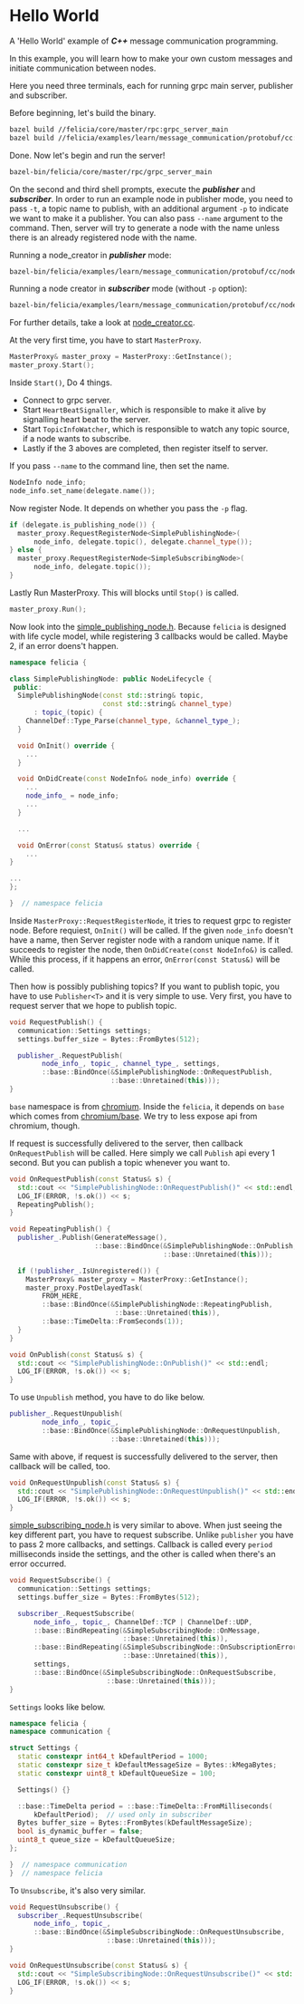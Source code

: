 # Hello World

A 'Hello World' example of ***C++*** message communication programming.

In this example, you will learn how to make your own custom messages and initiate communication between nodes.

Here you need three terminals, each for running grpc main server, publisher and subscriber.

Before beginning, let's build the binary.

```bash
bazel build //felicia/core/master/rpc:grpc_server_main
bazel build //felicia/examples/learn/message_communication/protobuf/cc:node_creator
```

Done. Now let's begin and run the server!

```bash
bazel-bin/felicia/core/master/rpc/grpc_server_main
```

On the second and third shell prompts, execute the ***publisher*** and ***subscriber***. In order to run an example node in publisher mode, you need to pass `-t`, a topic name to publish, with an additional argument `-p` to indicate we want to make it a publisher. You can also pass `--name` argument to the command. Then, server will try to generate a node with the name unless there is an already registered node with the name.

Running a node_creator in ***publisher*** mode:
```bash
bazel-bin/felicia/examples/learn/message_communication/protobuf/cc/node_creator -p -t message
```

Running a node creator in ***subscriber*** mode (without `-p` option):
```bash
bazel-bin/felicia/examples/learn/message_communication/protobuf/cc/node_creator -t message
```

For further details, take a look at [node_creator.cc](node_creator.cc).

At the very first time, you have to start `MasterProxy`.

```c++
MasterProxy& master_proxy = MasterProxy::GetInstance();
master_proxy.Start();
```

Inside `Start()`, Do 4 things.
* Connect to grpc server.
* Start `HeartBeatSignaller`, which is responsible to make it alive by signalling heart beat to the server.
* Start `TopicInfoWatcher`, which is responsible to watch any topic source, if a node wants to subscribe.
* Lastly if the 3 aboves are completed, then register itself to server.

If you pass `--name` to the command line, then set the name.

```c++
NodeInfo node_info;
node_info.set_name(delegate.name());
```

Now register Node. It depends on whether you pass the `-p` flag.

```c++
if (delegate.is_publishing_node()) {
  master_proxy.RequestRegisterNode<SimplePublishingNode>(
      node_info, delegate.topic(), delegate.channel_type());
} else {
  master_proxy.RequestRegisterNode<SimpleSubscribingNode>(
      node_info, delegate.topic());
}
```

Lastly Run MasterProxy. This will blocks until `Stop()` is called.

```c++
master_proxy.Run();
```

Now look into the [simple_publishing_node.h](simple_publishing_node.h). Because `felicia` is designed with life cycle model, while registering 3 callbacks would be called. Maybe 2, if an error doens't happen.

```c++
namespace felicia {

class SimplePublishingNode: public NodeLifecycle {
 public:
  SimplePublishingNode(const std::string& topic,
                       const std::string& channel_type)
      : topic_(topic) {
    ChannelDef::Type_Parse(channel_type, &channel_type_);
  }

  void OnInit() override {
    ...
  }

  void OnDidCreate(const NodeInfo& node_info) override {
    ...
    node_info_ = node_info;
    ...
  }

  ...

  void OnError(const Status& status) override {
    ...
}

...
};

}  // namespace felicia
```

Inside `MasterProxy::RequestRegisterNode`, it tries to request grpc to register node.
Before requiest, `OnInit()` will be called. If the given `node_info` doesn't have a name, then Server register node with a random unique name. If it succeeds to register the node, then `OnDidCreate(const NodeInfo&)` is called. While this process, if it happens an error, `OnError(const Status&)` will be called.


Then how is possibly publishing topics? If you want to publish topic, you have to use `Publisher<T>` and it is very simple to use. Very first, you have to request server that we hope to publish topic.

```c++
void RequestPublish() {
  communication::Settings settings;
  settings.buffer_size = Bytes::FromBytes(512);

  publisher_.RequestPublish(
        node_info_, topic_, channel_type_, settings,
        ::base::BindOnce(&SimplePublishingNode::OnRequestPublish,
                         ::base::Unretained(this)));
}
```

`base` namespace is from [chromium](/third_party/chromium). Inside the `felicia`, it depends on `base` which comes from [chromium/base](https://github.com/chromium/chromium/tree/master/base). We try to less expose api from chromium, though.

If request is successfully delivered to the server, then callback `OnRequestPublish` will be called. Here simply we call `Publish` api every 1 second. But you can publish a topic whenever you want to.

```c++
void OnRequestPublish(const Status& s) {
  std::cout << "SimplePublishingNode::OnRequestPublish()" << std::endl;
  LOG_IF(ERROR, !s.ok()) << s;
  RepeatingPublish();
}

void RepeatingPublish() {
  publisher_.Publish(GenerateMessage(),
                     ::base::BindOnce(&SimplePublishingNode::OnPublish,
                                      ::base::Unretained(this)));

  if (!publisher_.IsUnregistered()) {
    MasterProxy& master_proxy = MasterProxy::GetInstance();
    master_proxy.PostDelayedTask(
        FROM_HERE,
        ::base::BindOnce(&SimplePublishingNode::RepeatingPublish,
                          ::base::Unretained(this)),
        ::base::TimeDelta::FromSeconds(1));
  }
}

void OnPublish(const Status& s) {
  std::cout << "SimplePublishingNode::OnPublish()" << std::endl;
  LOG_IF(ERROR, !s.ok()) << s;
}
```

To use `Unpublish` method, you have to do like below.

```c++
publisher_.RequestUnpublish(
        node_info_, topic_,
        ::base::BindOnce(&SimplePublishingNode::OnRequestUnpublish,
                         ::base::Unretained(this)));
```

Same with above, if request is successfully delivered to the server, then callback
will be called, too.

```c++
void OnRequestUnpublish(const Status& s) {
  std::cout << "SimplePublishingNode::OnRequestUnpublish()" << std::endl;
  LOG_IF(ERROR, !s.ok()) << s;
}
```

[simple_subscribing_node.h](simple_subscribing_node.h) is very similar to above. When just seeing the key different part, you have to request subscribe. Unlike `publisher` you have to pass 2 more callbacks, and settings. Callback is called every `period` milliseconds inside the settings, and the other is called when there's an error occurred.

```c++
void RequestSubscribe() {
  communication::Settings settings;
  settings.buffer_size = Bytes::FromBytes(512);

  subscriber_.RequestSubscribe(
      node_info_, topic_, ChannelDef::TCP | ChannelDef::UDP,
      ::base::BindRepeating(&SimpleSubscribingNode::OnMessage,
                            ::base::Unretained(this)),
      ::base::BindRepeating(&SimpleSubscribingNode::OnSubscriptionError,
                            ::base::Unretained(this)),
      settings,
      ::base::BindOnce(&SimpleSubscribingNode::OnRequestSubscribe,
                        ::base::Unretained(this)));
}
```

`Settings` looks like below.

```c++
namespace felicia {
namespace communication {

struct Settings {
  static constexpr int64_t kDefaultPeriod = 1000;
  static constexpr size_t kDefaultMessageSize = Bytes::kMegaBytes;
  static constexpr uint8_t kDefaultQueueSize = 100;

  Settings() {}

  ::base::TimeDelta period = ::base::TimeDelta::FromMilliseconds(
      kDefaultPeriod);  // used only in subscriber
  Bytes buffer_size = Bytes::FromBytes(kDefaultMessageSize);
  bool is_dynamic_buffer = false;
  uint8_t queue_size = kDefaultQueueSize;
};

}  // namespace communication
}  // namespace felicia
```

To `Unsubscribe`, it's also very similar.

```c++
void RequestUnsubscribe() {
  subscriber_.RequestUnsubscribe(
      node_info_, topic_,
      ::base::BindOnce(&SimpleSubscribingNode::OnRequestUnsubscribe,
                        ::base::Unretained(this)));
}

void OnRequestUnsubscribe(const Status& s) {
  std::cout << "SimpleSubscribingNode::OnRequestUnsubscribe()" << std::endl;
  LOG_IF(ERROR, !s.ok()) << s;
}
```

